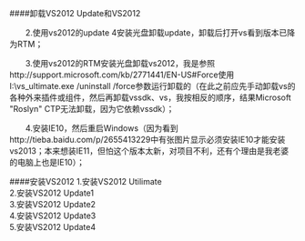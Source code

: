 ####卸载VS2012 Update和VS2012

　　2.使用vs2012的update 4安装光盘卸载update，卸载后打开vs看到版本已降为RTM；

　　3.使用vs2012的RTM安装光盘卸载vs2012，我是参照http://support.microsoft.com/kb/2771441/EN-US#Force使用I:\vs_ultimate.exe /uninstall /force参数运行卸载的（在此之前应先手动卸载vs的各种外来插件或组件，然后再卸载vssdk、vs，我按相反的顺序，结果Microsoft "Roslyn" CTP无法卸载，因为它依赖vssdk）；

　　4.安装IE10，然后重启Windows（因为看到http://tieba.baidu.com/p/2655413229中有张图片显示必须安装IE10才能安装vs2013；本来想装IE11，但怕这个版本太新，对项目不利，还有个理由是我老婆的电脑上也是IE10）；


####安装VS2012
1.安装VS2012 Utilimate<br/>
2.安装VS2012 Update1<br/>
3.安装VS2012 Update2<br/>
4.安装VS2012 Update3<br/>
5.安装VS2012 Update4<br/>